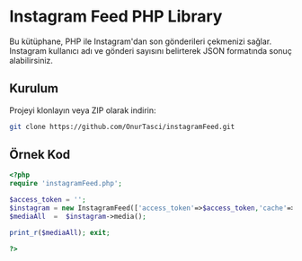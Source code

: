 # Instagram Feed PHP Library

Bu kütüphane, PHP ile Instagram'dan son gönderileri çekmenizi sağlar. Instagram kullanıcı adı ve gönderi sayısını belirterek JSON formatında sonuç alabilirsiniz.

## Kurulum

Projeyi klonlayın veya ZIP olarak indirin:

```bash
git clone https://github.com/OnurTasci/instagramFeed.git
```

## Örnek Kod

```php
<?php
require 'instagramFeed.php';

$access_token = '';
$instagram = new InstagramFeed(['access_token'=>$access_token,'cache'=>true]);
$mediaAll  =  $instagram->media();

print_r($mediaAll); exit;

?>
```
